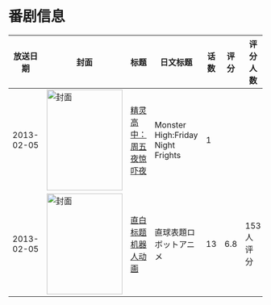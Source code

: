 # 番剧信息

|放送日期|封面|标题|日文标题|话数|评分|评分人数|
|---|---|---|---|---|---|---|
|2013-02-05|<img src="https://lain.bgm.tv/pic/cover/c/d8/51/523363_T7XXe.jpg" alt="封面" style="width:150px;height:200px;object-fit:cover;">|[精灵高中：周五夜惊吓夜](https://bangumi.tv/subject/523363)|Monster High:Friday Night Frights|1|||
|2013-02-05|<img src="https://lain.bgm.tv/pic/cover/c/d5/b7/61141_FKinI.jpg" alt="封面" style="width:150px;height:200px;object-fit:cover;">|[直白标题机器人动画](https://bangumi.tv/subject/61141)|直球表題ロボットアニメ|13|6.8|153人评分|
